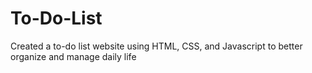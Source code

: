 # To-Do-List

Created a to-do list website using HTML, CSS, and Javascript to better organize and manage daily life
